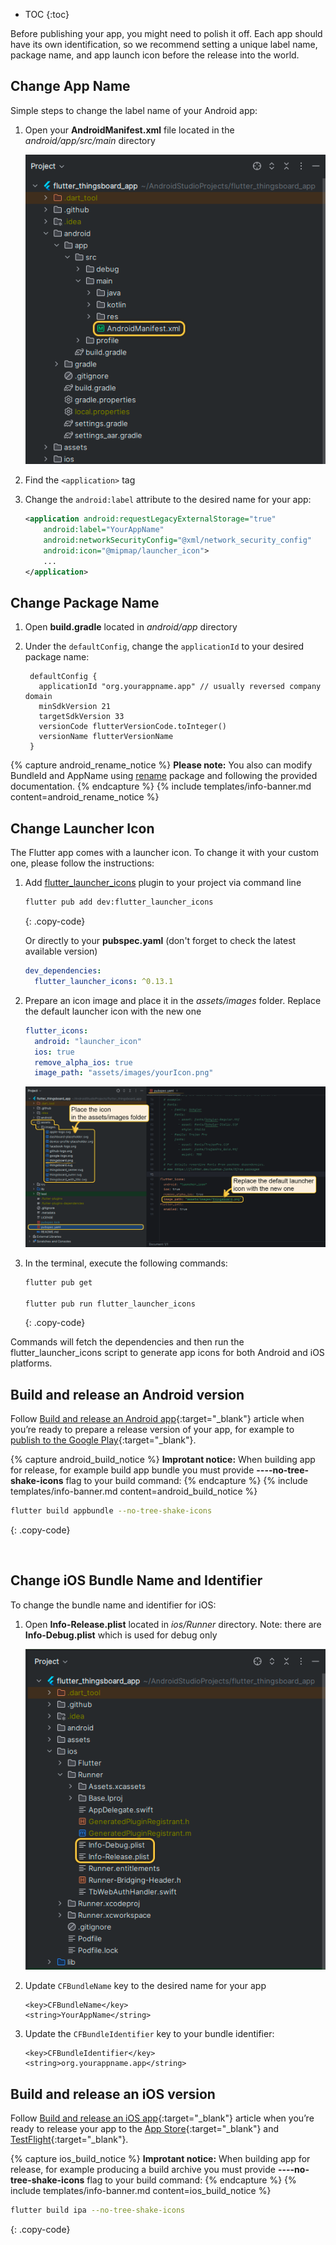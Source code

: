* TOC
{:toc}

Before publishing your app, you might need to polish it off. Each app should have its own identification, 
so we recommend setting a unique label name, package name, and app launch icon before the release into the world.

## Change App Name

Simple steps to change the label name of your Android app:
1. Open your **AndroidManifest.xml** file located in the *android/app/src/main* directory

   ![image](/images/mobile/flutter_ce_package_name.png)

2. Find the `<application>` tag
3. Change the `android:label` attribute to the desired name for your app:

   ```xml
   <application android:requestLegacyExternalStorage="true"
       android:label="YourAppName" 
       android:networkSecurityConfig="@xml/network_security_config" 
       android:icon="@mipmap/launcher_icon">
       ...
   </application>
   ```




## Change Package Name

1. Open **build.gradle** located in *android/app* directory
2. Under the `defaultConfig`, change the `applicationId` to your desired package name:

   ```
    defaultConfig {
      applicationId "org.yourappname.app" // usually reversed company domain
      minSdkVersion 21
      targetSdkVersion 33
      versionCode flutterVersionCode.toInteger()
      versionName flutterVersionName
    }
   ```

{% capture android_rename_notice %}
**Please note:**
You also can modify BundleId and AppName using [rename](https://pub.dev/packages/rename) package and following the provided documentation.
{% endcapture %}
{% include templates/info-banner.md content=android_rename_notice %}



## Change Launcher Icon

The Flutter app comes with a launcher icon. To change it with your custom one, please follow the instructions:

1. Add [flutter_launcher_icons](https://pub.dev/packages/flutter_launcher_icons) plugin to your project via command line

    ```bash
    flutter pub add dev:flutter_launcher_icons 
    ```
    {: .copy-code}
    
    Or directly to your **pubspec.yaml** (don't forget to check the latest available version)
    
    ```yaml
    dev_dependencies:
      flutter_launcher_icons: ^0.13.1
    ```

2. Prepare an icon image and place it in the *assets/images* folder. Replace the default launcher icon with the new one

    ```yaml
    flutter_icons:
      android: "launcher_icon"
      ios: true
      remove_alpha_ios: true
      image_path: "assets/images/yourIcon.png"
    ```
   
   ![image](/images/mobile/flutter_launch_icon.png)
   
3. In the terminal, execute the following commands:

    ```bash
    flutter pub get
        
    flutter pub run flutter_launcher_icons
    ```
    {: .copy-code}

Commands will fetch the dependencies and then run the flutter_launcher_icons script to generate app icons for both Android and iOS platforms.



## Build and release an Android version

Follow [Build and release an Android app](https://docs.flutter.dev/deployment/android){:target="_blank"} article when you’re ready to prepare a release version of your app,
for example to [publish to the Google Play](https://support.google.com/googleplay/android-developer/answer/9859152?hl=en){:target="_blank"}.

{% capture android_build_notice %}
**Improtant notice:** When building app for release, for example build app bundle you must provide **----no-tree-shake-icons** flag to your build command:
{% endcapture %}
{% include templates/info-banner.md content=android_build_notice %}

   ```bash
   flutter build appbundle --no-tree-shake-icons
   ```
   {: .copy-code}


&nbsp;
&nbsp;

## Change iOS Bundle Name and Identifier

To change the bundle name and identifier for iOS:
1. Open **Info-Release.plist** located in *ios/Runner* directory. Note: there are **Info-Debug.plist** which is used for debug only

   ![image](/images/mobile/flutter_ce_package_name_ios.png)

3. Update `CFBundleName` key to the desired name for your app

   ```
   <key>CFBundleName</key>
   <string>YourAppName</string>
   ```

4. Update the `CFBundleIdentifier` key to your bundle identifier:

   ```
   <key>CFBundleIdentifier</key>
   <string>org.yourappname.app</string> 
   ```
   

## Build and release an iOS version

Follow [Build and release an iOS app](https://docs.flutter.dev/deployment/ios){:target="_blank"} article when you’re ready to release your app to the
[App Store](https://developer.apple.com/app-store/submissions/){:target="_blank"} and [TestFlight](https://developer.apple.com/testflight/){:target="_blank"}.

{% capture ios_build_notice %}
**Improtant notice:** When building app for release, for example producing a build archive you must provide **----no-tree-shake-icons** flag to your build command:
{% endcapture %}
{% include templates/info-banner.md content=ios_build_notice %}

   ```bash
   flutter build ipa --no-tree-shake-icons
   ```
   {: .copy-code}